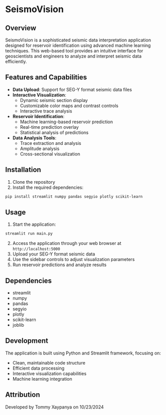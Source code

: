 # SeismoVision

## Overview
SeismoVision is a sophisticated seismic data interpretation application designed for reservoir identification using advanced machine learning techniques. This web-based tool provides an intuitive interface for geoscientists and engineers to analyze and interpret seismic data efficiently.

## Features and Capabilities
- **Data Upload**: Support for SEG-Y format seismic data files
- **Interactive Visualization**: 
  - Dynamic seismic section display
  - Customizable color maps and contrast controls
  - Interactive trace analysis
- **Reservoir Identification**:
  - Machine learning-based reservoir prediction
  - Real-time prediction overlay
  - Statistical analysis of predictions
- **Data Analysis Tools**:
  - Trace extraction and analysis
  - Amplitude analysis
  - Cross-sectional visualization

## Installation
1. Clone the repository
2. Install the required dependencies:
```bash
pip install streamlit numpy pandas segyio plotly scikit-learn
```

## Usage
1. Start the application:
```bash
streamlit run main.py
```
2. Access the application through your web browser at `http://localhost:5000`
3. Upload your SEG-Y format seismic data
4. Use the sidebar controls to adjust visualization parameters
5. Run reservoir predictions and analyze results

## Dependencies
- streamlit
- numpy
- pandas
- segyio
- plotly
- scikit-learn
- joblib

## Development
The application is built using Python and Streamlit framework, focusing on:
- Clean, maintainable code structure
- Efficient data processing
- Interactive visualization capabilities
- Machine learning integration

## Attribution
Developed by Tommy Xaypanya on 10/23/2024
